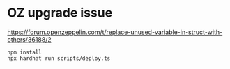 # OZ upgrade issue

https://forum.openzeppelin.com/t/replace-unused-variable-in-struct-with-others/36188/2

```
npm install
npx hardhat run scripts/deploy.ts
```
